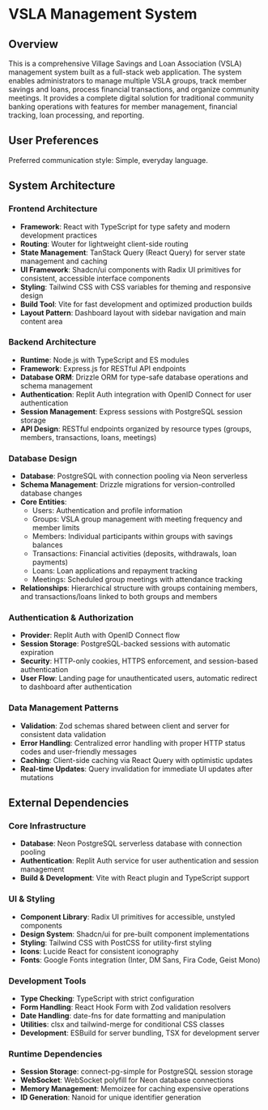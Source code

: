# VSLA Management System

## Overview

This is a comprehensive Village Savings and Loan Association (VSLA) management system built as a full-stack web application. The system enables administrators to manage multiple VSLA groups, track member savings and loans, process financial transactions, and organize community meetings. It provides a complete digital solution for traditional community banking operations with features for member management, financial tracking, loan processing, and reporting.

## User Preferences

Preferred communication style: Simple, everyday language.

## System Architecture

### Frontend Architecture
- **Framework**: React with TypeScript for type safety and modern development practices
- **Routing**: Wouter for lightweight client-side routing
- **State Management**: TanStack Query (React Query) for server state management and caching
- **UI Framework**: Shadcn/ui components with Radix UI primitives for consistent, accessible interface components
- **Styling**: Tailwind CSS with CSS variables for theming and responsive design
- **Build Tool**: Vite for fast development and optimized production builds
- **Layout Pattern**: Dashboard layout with sidebar navigation and main content area

### Backend Architecture
- **Runtime**: Node.js with TypeScript and ES modules
- **Framework**: Express.js for RESTful API endpoints
- **Database ORM**: Drizzle ORM for type-safe database operations and schema management
- **Authentication**: Replit Auth integration with OpenID Connect for user authentication
- **Session Management**: Express sessions with PostgreSQL session storage
- **API Design**: RESTful endpoints organized by resource types (groups, members, transactions, loans, meetings)

### Database Design
- **Database**: PostgreSQL with connection pooling via Neon serverless
- **Schema Management**: Drizzle migrations for version-controlled database changes
- **Core Entities**:
  - Users: Authentication and profile information
  - Groups: VSLA group management with meeting frequency and member limits
  - Members: Individual participants within groups with savings balances
  - Transactions: Financial activities (deposits, withdrawals, loan payments)
  - Loans: Loan applications and repayment tracking
  - Meetings: Scheduled group meetings with attendance tracking
- **Relationships**: Hierarchical structure with groups containing members, and transactions/loans linked to both groups and members

### Authentication & Authorization
- **Provider**: Replit Auth with OpenID Connect flow
- **Session Storage**: PostgreSQL-backed sessions with automatic expiration
- **Security**: HTTP-only cookies, HTTPS enforcement, and session-based authentication
- **User Flow**: Landing page for unauthenticated users, automatic redirect to dashboard after authentication

### Data Management Patterns
- **Validation**: Zod schemas shared between client and server for consistent data validation
- **Error Handling**: Centralized error handling with proper HTTP status codes and user-friendly messages
- **Caching**: Client-side caching via React Query with optimistic updates
- **Real-time Updates**: Query invalidation for immediate UI updates after mutations

## External Dependencies

### Core Infrastructure
- **Database**: Neon PostgreSQL serverless database with connection pooling
- **Authentication**: Replit Auth service for user authentication and session management
- **Build & Development**: Vite with React plugin and TypeScript support

### UI & Styling
- **Component Library**: Radix UI primitives for accessible, unstyled components
- **Design System**: Shadcn/ui for pre-built component implementations
- **Styling**: Tailwind CSS with PostCSS for utility-first styling
- **Icons**: Lucide React for consistent iconography
- **Fonts**: Google Fonts integration (Inter, DM Sans, Fira Code, Geist Mono)

### Development Tools
- **Type Checking**: TypeScript with strict configuration
- **Form Handling**: React Hook Form with Zod validation resolvers
- **Date Handling**: date-fns for date formatting and manipulation
- **Utilities**: clsx and tailwind-merge for conditional CSS classes
- **Development**: ESBuild for server bundling, TSX for development server

### Runtime Dependencies
- **Session Storage**: connect-pg-simple for PostgreSQL session storage
- **WebSocket**: WebSocket polyfill for Neon database connections
- **Memory Management**: Memoizee for caching expensive operations
- **ID Generation**: Nanoid for unique identifier generation
